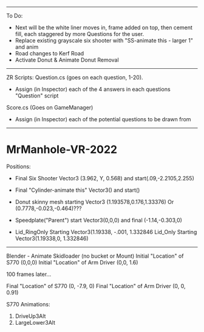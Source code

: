 -----------------------------------------------------------
To Do:
- Next will be the white liner moves in, frame added on top, then cement fill, each staggered by more Questions for the user.
- Replace existing grayscale six shooter with "SS-animate this - larger 1" and anim
- Road changes to Kerf Road
- Activate Donut & Animate Donut Removal

-----------------------------------------------------------
ZR Scripts:
Question.cs (goes on each question, 1-20). 
- Assign (in Inspector) each of the 4 answers in each questions "Question" script

Score.cs (Goes on GameManager)
- Assign (in Inspector) each of the potential questions to be drawn from

-----------------------------------------------------------


# MrManhole-VR-2022
Positions:



- Final Six Shooter Vector3 (3.962, Y, 0.568) and start(.09,-2.2105,2.255)
- Final "Cylinder-animate this" Vector3() and start()

- Donut skinny mesh starting Vector3 (1.193578,0.176,1.33376) Or (0.7778,-0.023,-0.464)???
- Speedplate("Parent") start Vector3(0,0,0) and final (-1.14,-0.303,0)
- Lid_RingOnly Starting Vector3(1.19338, -.001, 1.332846
Lid_Only Starting Vector3(1.19338,0, 1.332846)
--------------
Blender - Animate Skidloader (no bucket or Mount)
Initial "Location" of S770 (0,0,0)
Initial "Location" of Arm Driver (0,0, 1.6)

100 frames later...

Final "Location" of S770 (0, -7.9, 0)
Final "Location" of Arm Driver (0, 0, 0.91)


 
S770 Animations:
1) DriveUp3Alt
2) LargeLower3Alt
